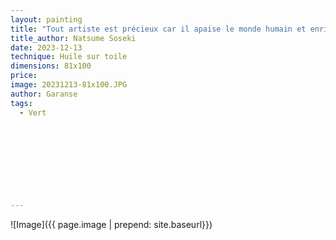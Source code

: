```yaml
---
layout: painting
title: "Tout artiste est précieux car il apaise le monde humain et enrichit le coeur des hommes. "
title_author: Natsume Soseki                                                           
date: 2023-12-13
technique: Huile sur toile 
dimensions: 81x100
price: 
image: 20231213-81x100.JPG
author: Garanse
tags:
  - Vert
  
  
  
  
  
  
  
  
  
---
```

![Image]({{ page.image | prepend: site.baseurl}})

